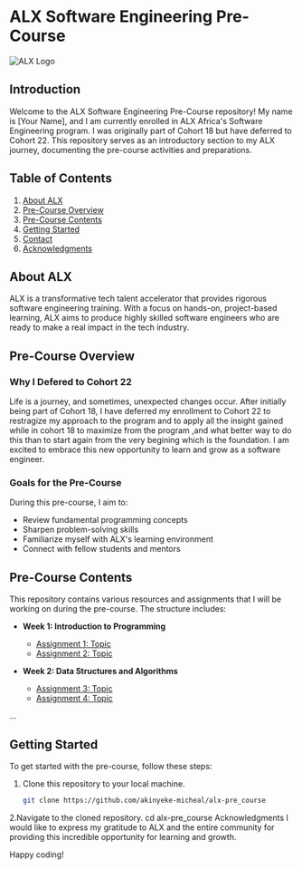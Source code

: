 # ALX Software Engineering Pre-Course

![ALX Logo](https://www.google.com/imgres?imgurl=https%3A%2F%2Fmiro.medium.com%2Fv2%2Fresize%3Afit%3A1108%2F0*ttAmlVD_EytrMcZY&tbnid=stkW1KYRUmdReM&vet=12ahUKEwjb1tSjtNyCAxVkaqQEHQ8lALMQMygAegQIARBW..i&imgrefurl=https%3A%2F%2Fmedium.com%2F%40akinolasamson1234%2Falx-software-engineering-program-the-good-the-bad-and-the-ugly-a-personal-account-40437a6cc815&docid=7dAP-JZ6EQhkWM&w=554&h=554&q=alx%20logo&ved=2ahUKEwjb1tSjtNyCAxVkaqQEHQ8lALMQMygAegQIARBW)

## Introduction

Welcome to the ALX Software Engineering Pre-Course repository! My name is [Your Name], and I am currently enrolled in ALX Africa's Software Engineering program. I was originally part of Cohort 18 but have deferred to Cohort 22. This repository serves as an introductory section to my ALX journey, documenting the pre-course activities and preparations.

## Table of Contents

1. [About ALX](#about-alx)
2. [Pre-Course Overview](#pre-course-overview)
3. [Pre-Course Contents](#pre-course-contents)
4. [Getting Started](#getting-started)
5. [Contact](#contact)
6. [Acknowledgments](#acknowledgments)

## About ALX

ALX is a transformative tech talent accelerator that provides rigorous software engineering training. With a focus on hands-on, project-based learning, ALX aims to produce highly skilled software engineers who are ready to make a real impact in the tech industry.

## Pre-Course Overview

### Why I Defered to Cohort 22

Life is a journey, and sometimes, unexpected changes occur. After initially being part of Cohort 18, I have deferred my enrollment to Cohort 22 to restragize my approach to the program and to apply all the insight gained while in cohort 18 to maximize from the program ,and what better way to do this than to start again from the very begining which is the foundation. I am excited to embrace this new opportunity to learn and grow as a software engineer.

### Goals for the Pre-Course

During this pre-course, I aim to:

- Review fundamental programming concepts
- Sharpen problem-solving skills
- Familiarize myself with ALX's learning environment
- Connect with fellow students and mentors

## Pre-Course Contents

This repository contains various resources and assignments that I will be working on during the pre-course. The structure includes:

- **Week 1: Introduction to Programming**
  - [Assignment 1: Topic](link/to/assignment1.md)
  - [Assignment 2: Topic](link/to/assignment2.md)

- **Week 2: Data Structures and Algorithms**
  - [Assignment 3: Topic](link/to/assignment3.md)
  - [Assignment 4: Topic](link/to/assignment4.md)

...

## Getting Started

To get started with the pre-course, follow these steps:

1. Clone this repository to your local machine.
   ```bash
   git clone https://github.com/akinyeke-micheal/alx-pre_course
2.Navigate to the cloned repository.
     cd alx-pre_course
Acknowledgments
I would like to express my gratitude to ALX and the entire community for providing this incredible opportunity for learning and growth.

Happy coding!
